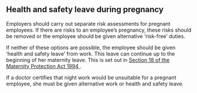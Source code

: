 ##  Health and safety leave during pregnancy

Employers should carry out separate risk assessments for pregnant employees.
If there are risks to an employee’s pregnancy, these risks should be removed
or the employee should be given alternative ‘risk-free’ duties.

If neither of these options are possible, the employee should be given ‘health
and safety leave’ from work. This leave can continue up to the beginning of
her maternity leave. This is set out in [ Section 18 of the Maternity
Protection Act 1994
](http://www.irishstatutebook.ie/1994/en/act/pub/0034/sec0018.html#zza34y1994s18)
.

If a doctor certifies that night work would be unsuitable for a pregnant
employee, she must be given alternative work or health and safety leave.

